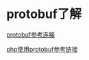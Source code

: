 # protobuf了解

[protobuf参考连接](http://t.zoukankan.com/zhenghongxin-p-10891426.html)

[php使用protobuf参考链接](https://zhuanlan.zhihu.com/p/519982713)

